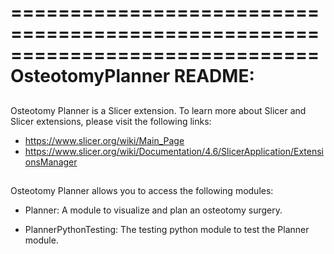 ==============================================================================
OsteotomyPlanner README:
==============================================================================

##
Osteotomy Planner is a Slicer extension. To learn more about Slicer and Slicer
extensions, please visit the following links:
 - https://www.slicer.org/wiki/Main_Page
 - https://www.slicer.org/wiki/Documentation/4.6/SlicerApplication/ExtensionsManager

##
Osteotomy Planner allows you to access the following modules:
 - Planner:
   A module to visualize and plan an osteotomy surgery.


 - PlannerPythonTesting: The testing python module to test the Planner module.


